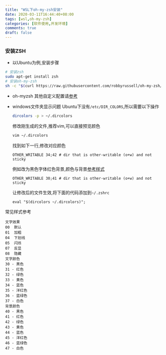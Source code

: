 ```yaml
---
title: "WSL下oh-my-zsh安装"
date: 2020-03-11T16:44:40+08:00
tags: [wsl,oh-my-zsh]
categories: [软件使用,开发环境]
comments: true
draft: false
---
```

### 安装ZSH

  - 以Ubuntu为例,安装步骤
  ```bash
  # 安装zsh
  sudo apt-get install zsh
  # 安装oh-my-zsh
  sh -c "$(curl https://raw.githubusercontent.com/robbyrussell/oh-my-zsh/master/tools/install.sh -O -)"

  ```
  - oh-myzsh 其他自定义配置请[参考](https://www.jianshu.com/p/ba782b57ae96)

  - windows文件夹显示问题
    Ubuntu下没有`/etc/DIR_COLORS`,所以需要以下操作
    ```bash
    dircolors -p > ~/.dircolors
    ```
    修改刚生成的文件,推荐vim,可以直接预览颜色
    ```bash    
    vim ~/.dircolors
    ```
    找到如下一行,修改对应颜色
    ```
    OTHER_WRITABLE 34;42 # dir that is other-writable (o+w) and not sticky
    ```
    例如改为黑色字体红色背景,颜色与背景[参考样式](#style)
    ```
    OTHER_WRITABLE 30;41 # dir that is other-writable (o+w) and not sticky
    ```
    让修改后的文件生效,将下面的代码添加到`~/.zshrc`
    ```
    eval "$(dircolors ~/.dircolors)";
    ```

<a name="style">常见样式参考</a>
  ```
  文字效果  
  00  默认  
  01  加粗 
  04  下划线 
  05  闪烁  
  07  反显  
  08  隐藏  
  文字颜色  
  30 - 黑色
  31 - 红色
  32 - 绿色
  33 - 黄色
  34 - 蓝色
  35 - 洋红色
  36 - 蓝绿色
  37 - 白色
  背景颜色  
  40 - 黑色
  41 - 红色
  42 - 绿色
  43 - 黄色
  44 - 蓝色
  45 - 洋红色
  46 - 蓝绿色
  47 - 白色
 ```